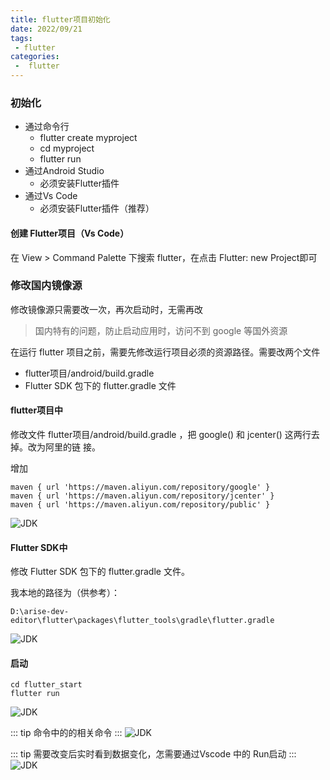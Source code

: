 ```yaml
---
title: flutter项目初始化
date: 2022/09/21
tags:
 - flutter
categories:
 -  flutter
---
```


### 初始化

+ 通过命令行
  - flutter create myproject
  - cd myproject
  - flutter run
+ 通过Android Studio
  - 必须安装Flutter插件
+ 通过Vs Code
  - 必须安装Flutter插件（推荐）

#### 创建 Flutter项目（Vs Code）
在 View > Command Palette 下搜索 flutter，在点击 Flutter: new Project即可

### 修改国内镜像源

修改镜像源只需要改一次，再次启动时，无需再改
> 国内特有的问题，防止启动应用时，访问不到 google 等国外资源

在运行 flutter 项目之前，需要先修改运行项目必须的资源路径。需要改两个文件
+ flutter项目/android/build.gradle
+ Flutter SDK 包下的 flutter.gradle 文件

#### flutter项目中

修改文件 flutter项目/android/build.gradle ，把 google() 和 jcenter() 这两行去掉。改为阿里的链
接。

增加
```
maven { url 'https://maven.aliyun.com/repository/google' }
maven { url 'https://maven.aliyun.com/repository/jcenter' }
maven { url 'https://maven.aliyun.com/repository/public' }
```

<img :src="$withBase('/images/flutter/010.jpg')" alt="JDK">


#### Flutter SDK中

修改 Flutter SDK 包下的 flutter.gradle 文件。

我本地的路径为（供参考）：

```
D:\arise-dev-editor\flutter\packages\flutter_tools\gradle\flutter.gradle
```

<img :src="$withBase('/images/flutter/011.jpg')" alt="JDK">

#### 启动

```
cd flutter_start
flutter run
```
<img :src="$withBase('/images/flutter/012.jpg')" alt="JDK">


::: tip
命令中的的相关命令
:::
<img :src="$withBase('/images/flutter/013.jpg')" alt="JDK">

::: tip
需要改变后实时看到数据变化，怎需要通过Vscode 中的 Run启动
:::
<img :src="$withBase('/images/flutter/014.jpg')" alt="JDK">
